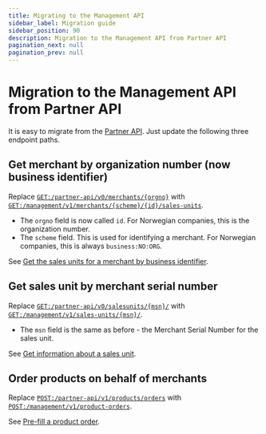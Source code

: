 ```yaml
---
title: Migrating to the Management API
sidebar_label: Migration guide
sidebar_position: 90
description: Migration to the Management API from Partner API
pagination_next: null
pagination_prev: null
---
```


# Migration to the Management API from Partner API

It is easy to migrate from the [Partner API](https://developer.vippsmobilepay.com/docs/APIs/partner-api/).
Just update the following three endpoint paths.

## Get merchant by organization number (now business identifier)

Replace
[`GET:/partner-api/v0/merchants/{orgno}`](https://developer.vippsmobilepay.com/api/partner#tag/Merchants/operation/getMerchant)
with
[`GET:/management/v1/merchants/{scheme}/{id}/sales-units`](https://developer.vippsmobilepay.com/api/management/#tag/Merchants/operation/getMerchantSalesUnits).

* The `orgno` field is now called `id`. For Norwegian companies, this is the organization number.
* The `scheme` field. This is used for identifying a merchant. For Norwegian companies, this is always `business:NO:ORG`.


See [Get the sales units for a merchant by business identifier](https://developer.vippsmobilepay.com/docs/APIs/management-api/management-api-guide/#get-the-sales-units-for-a-merchant-by-business-identifier).


## Get sales unit by merchant serial number

Replace
[`GET:/partner-api/v0/salesunits/{msn}/`](https://developer.vippsmobilepay.com/api/partner#tag/Sales-units/operation/getMSN)
with
[`GET:/management/v1/sales-units/{msn}/`](https://developer.vippsmobilepay.com/api/management/#tag/Sales-units/operation/getMsn).

* The `msn` field is the same as before - the Merchant Serial Number for the sales unit.

See [Get information about a sales unit](https://developer.vippsmobilepay.com/docs/APIs/management-api/management-api-guide/#get-information-about-a-sales-unit).

## Order products on behalf of merchants

Replace
[`POST:/partner-api/v1/products/orders`](https://developer.vippsmobilepay.com/api/partner#tag/Vipps-Product-Orders/operation/orderProduct)
with
[`POST:/management/v1/product-orders`](https://developer.vippsmobilepay.com/api/management/#tag/Product-orders).

 See [Pre-fill a product order](https://developer.vippsmobilepay.com/docs/APIs/management-api/management-api-guide/#pre-fill-a-product-order).
